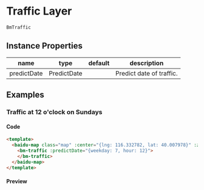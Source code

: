 # Traffic Layer

`BmTraffic`

## Instance Properties

|name|type|default|description|
|------|-----|-----|----|
|predictDate|PredictDate||Predict date of traffic.|

## Examples

### Traffic at 12 o'clock on Sundays

#### Code

```html
<template>
  <baidu-map class="map" :center="{lng: 116.332782, lat: 40.007978}" :zoom="16">
    <bm-traffic :predictDate="{weekday: 7, hour: 12}">
    </bm-traffic>
  </baidu-map>
</template>
```

#### Preview

<doc-preview>
  <baidu-map class="map" :center="{lng: 116.332782, lat: 40.007978}" :zoom="15">
    <bm-traffic :predictDate="{weekday: 7, hour: 12}">
    </bm-traffic>
  </baidu-map>
</doc-preview>